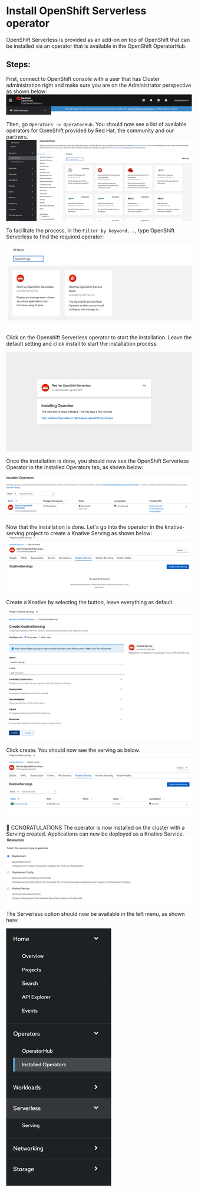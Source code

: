 # Install OpenShift Serverless operator

OpenShift Serverless is provided as an add-on on top of OpenShift that can be installed via an operator that is available in the OpenShift OperatorHub.

## Steps:

First, connect to OpenShift console with a user that has Cluster administration right and make sure you are on the Administrator perspective as shown below:
![Administration Perspective](images/admin-perspective.png)

Then, go `Operators -> OperatorHub`. You should now see a list of available operators for OpenShift provided by Red Hat, the community and our partners.
![Operator Hub](images/operator-hub.png)

To facilitate the process, in the `Filter by keyword...`, type OpenShift Serverless to find the required operator:

![Pipeline Operator](images/serverless-operator.png)

Click on the Openshift Serverless operator to start the installation.  Leave the default setting and click install to start the installation process.

![Installation](images/install-serverless.png)

Once the installation is done, you should now see the OpenShift Serverless Operator in the Installed Operators tab, as shown below:

![Installed Operator Tab](images/install-operator-serverless.png)


Now that the installation is done. Let's go into the operator in the knative-serving project to create a Knative Serving as shown below:
![Operator View](images/serverless-operator-view.png)

Create a Knative by selecting the button, leave everything as default.

![Create Knative-serving](images/create-knative-serving.png)

Click create. You should now see the serving as below.
![Create Knative-serving](images/knative-serving.png)

:tada: CONGRATULATIONS 
The operator is now installed on the cluster with a Serving created. Applications can now be deployed as a Knative Service.
![Knative-service](images/resource-deployment-knative.png)


The Serverless option should now be available in the left menu, as shown here:

![Left menu](images/left-menu-serverless.png)